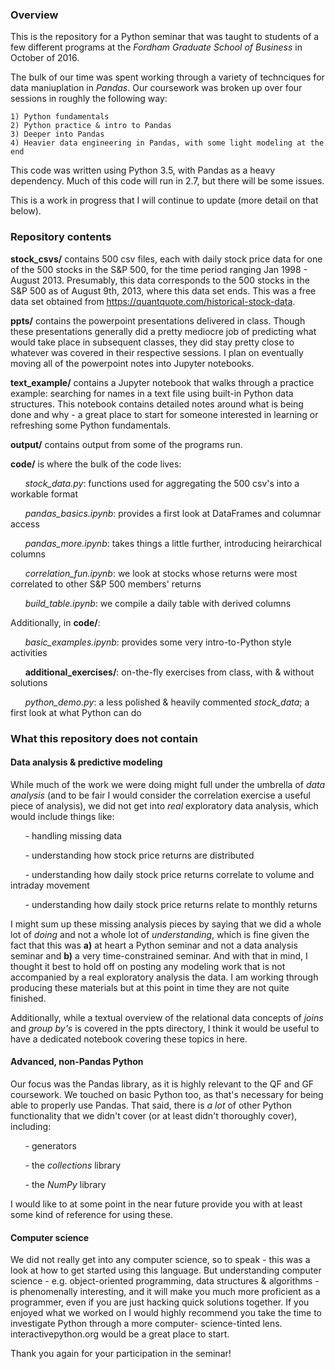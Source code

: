 ### Overview

This is the repository for a Python seminar that was taught to students of a few different programs at the *Fordham Graduate School of Business* in October of 2016. 

The bulk of our time was spent working through a variety of technciques for data maniuplation in *Pandas*. Our coursework was broken up over four sessions in roughly the following way:

	1) Python fundamentals
	2) Python practice & intro to Pandas
	3) Deeper into Pandas
	4) Heavier data engineering in Pandas, with some light modeling at the end
    
This code was written using Python 3.5, with Pandas as a heavy dependency. 
Much of this code will run in 2.7, but there will be some issues.

This is a work in progress that I will continue to update (more detail on that below).
    
### Repository contents

**stock_csvs/** contains 500 csv files, each with daily stock price data for one of the 500 stocks in the S&P 500, for the time period ranging Jan 1998 - August 2013. Presumably, this data corresponds to the 500 stocks in the S&P 500 as of August 9th, 2013, where this data set ends. This was a free data set obtained from https://quantquote.com/historical-stock-data.

**ppts/** contains the powerpoint presentations delivered in class. Though these presentations generally did a pretty mediocre job of predicting what would take place in subsequent classes, they did stay pretty close to whatever was covered in their respective sessions. I plan on eventually moving all of the powerpoint notes into Jupyter notebooks. 

**text_example/** contains a Jupyter notebook that walks through a practice example: searching for names in a text file using built-in Python data structures. This notebook contains detailed notes around what is being done and why - a great place to start for someone interested in learning or refreshing some Python fundamentals. 

**output/** contains output from some of the programs run. 

**code/** is where the bulk of the code lives:
	
&nbsp;&nbsp;&nbsp;&nbsp;&nbsp;&nbsp;*stock_data.py*: functions used for aggregating the 500 csv's into a workable format
	
&nbsp;&nbsp;&nbsp;&nbsp;&nbsp;&nbsp;*pandas_basics.ipynb*: provides a first look at DataFrames and columnar access
	
&nbsp;&nbsp;&nbsp;&nbsp;&nbsp;&nbsp;*pandas_more.ipynb*: takes things a little further, introducing heirarchical columns
	
&nbsp;&nbsp;&nbsp;&nbsp;&nbsp;&nbsp;*correlation_fun.ipynb*: we look at stocks whose returns were most correlated to other S&P 500 members' returns
	
&nbsp;&nbsp;&nbsp;&nbsp;&nbsp;&nbsp;*build_table.ipynb*: we compile a daily table with derived columns

Additionally, in **code/**:
	
&nbsp;&nbsp;&nbsp;&nbsp;&nbsp;&nbsp;*basic_examples.ipynb*: provides some very intro-to-Python style activities
	
&nbsp;&nbsp;&nbsp;&nbsp;&nbsp;&nbsp;**additional_exercises/**: on-the-fly exercises from class, with & without solutions
	
&nbsp;&nbsp;&nbsp;&nbsp;&nbsp;&nbsp;*python_demo.py*: a less polished & heavily commented *stock_data*; a first look at what Python can do


### What this repository does not contain

#### Data analysis & predictive modeling 
While much of the work we were doing might full under the umbrella of *data analysis* (and to be fair I would consider the correlation exercise a useful piece of analysis), we did not get into *real* exploratory data analysis, which would include things like:

&nbsp;&nbsp;&nbsp;&nbsp;&nbsp;&nbsp;- handling missing data

&nbsp;&nbsp;&nbsp;&nbsp;&nbsp;&nbsp;- understanding how stock price returns are distributed

&nbsp;&nbsp;&nbsp;&nbsp;&nbsp;&nbsp;- understanding how daily stock price returns correlate to volume and intraday movement

&nbsp;&nbsp;&nbsp;&nbsp;&nbsp;&nbsp;- understanding how daily stock price returns relate to monthly returns

I might sum up these missing analysis pieces by saying that we did a whole lot of *doing* and not a whole lot of *understanding*, which is fine given the fact that this was **a)** at heart a Python seminar and not a data analysis seminar and **b)** a very time-constrained seminar. And with that in mind, I thought it best to hold off on posting any modeling work that is not accompanied by a real exploratory analysis the data. I am working through producing these materials but at this point in time they are not quite finished. 

Additionally, while a textual overview of the relational data concepts of *joins* and *group by's* is covered in the ppts directory, I think it would be useful to have a dedicated notebook covering these topics in here. 

#### Advanced, non-Pandas Python
Our focus was the Pandas library, as it is highly relevant to the QF and GF coursework. We touched on basic Python too, as that's necessary for being able to properly use Pandas. That said, there is *a lot* of other Python functionality that we didn't cover (or at least didn't thoroughly cover), including:

&nbsp;&nbsp;&nbsp;&nbsp;&nbsp;&nbsp;- generators

&nbsp;&nbsp;&nbsp;&nbsp;&nbsp;&nbsp;- the *collections* library

&nbsp;&nbsp;&nbsp;&nbsp;&nbsp;&nbsp;- the *NumPy* library

I would like to at some point in the near future provide you with at least some kind of reference for using these. 

#### Computer science
We did not really get into any computer science, so to speak - this was a look at how to get started using this language. But understanding computer science - e.g. object-oriented programming, data structures & algorithms - is phenomenally interesting, and it will make you much more proficient as a programmer, even if you are just hacking quick solutions together. If you enjoyed what we worked on I would highly recommend you take the time to investigate Python through a more computer- science-tinted lens. interactivepython.org would be a great place to start. 

Thank you again for your participation in the seminar! 





